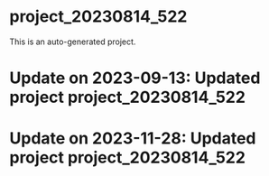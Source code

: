 # project_20230814_522

This is an auto-generated project.

# Update on 2023-09-13: Updated project project_20230814_522

# Update on 2023-11-28: Updated project project_20230814_522
